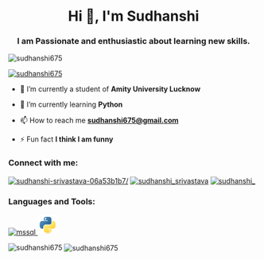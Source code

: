 <h1 align="center">Hi 👋, I'm Sudhanshi</h1>
<h3 align="center">I am Passionate and enthusiastic about learning new skills.</h3>

<p align="left"> <img src="https://komarev.com/ghpvc/?username=sudhanshi675&label=Profile%20views&color=0e75b6&style=flat" alt="sudhanshi675" /> </p>

<p align="left"> <a href="https://github.com/ryo-ma/github-profile-trophy"><img src="https://github-profile-trophy.vercel.app/?username=sudhanshi675" alt="sudhanshi675" /></a> </p>

- 🔭 I’m currently a student of **Amity University Lucknow**

- 🌱 I’m currently learning **Python**

- 📫 How to reach me **sudhanshi675@gmail.com**

- ⚡ Fun fact **I think I am funny**

<h3 align="left">Connect with me:</h3>
<p align="left">
<a href="https://linkedin.com/in/sudhanshi-srivastava-06a53b1b7/" target="blank"><img align="center" src="https://raw.githubusercontent.com/rahuldkjain/github-profile-readme-generator/master/src/images/icons/Social/linked-in-alt.svg" alt="sudhanshi-srivastava-06a53b1b7/" height="30" width="40" /></a>
<a href="https://instagram.com/sudhanshi_srivastava" target="blank"><img align="center" src="https://raw.githubusercontent.com/rahuldkjain/github-profile-readme-generator/master/src/images/icons/Social/instagram.svg" alt="sudhanshi_srivastava" height="30" width="40" /></a>
<a href="https://www.leetcode.com/sudhanshi_" target="blank"><img align="center" src="https://raw.githubusercontent.com/rahuldkjain/github-profile-readme-generator/master/src/images/icons/Social/leet-code.svg" alt="sudhanshi_" height="30" width="40" /></a>
</p>

<h3 align="left">Languages and Tools:</h3>
<p align="left"> <a href="https://www.microsoft.com/en-us/sql-server" target="_blank"> <img src="https://www.svgrepo.com/show/303229/microsoft-sql-server-logo.svg" alt="mssql" width="40" height="40"/> </a> <a href="https://www.python.org" target="_blank"> <img src="https://raw.githubusercontent.com/devicons/devicon/master/icons/python/python-original.svg" alt="python" width="40" height="40"/> </a> </p>

<p><img align="left" src="https://github-readme-stats.vercel.app/api/top-langs?username=sudhanshi675&show_icons=true&locale=en&layout=compact" alt="sudhanshi675" /></p>

<p>&nbsp;<img align="center" src="https://github-readme-stats.vercel.app/api?username=sudhanshi675&show_icons=true&locale=en" alt="sudhanshi675" /></p>

